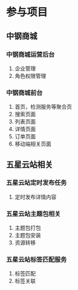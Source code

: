 # 参与项目
## 中钢商城
### 中钢商城运营后台
1. 企业管理
2. 角色权限管理

### 中钢商城前台
1. 首页，检测服务等聚合页
2. 搜索页面
3. 列表页面
4. 详情页面
5. 订单页面
6. 移动端相关页面

## 五星云站相关
### 五星云站定时发布任务
1. 定时发布详情内容

### 五星云站主题包相关
1. 主题包打包
2. 主题包安装
3. 资源转移

### 五星云站标签匹配服务
1. 标签匹配
2. 标签关联